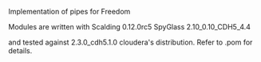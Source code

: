 Implementation of pipes for Freedom

Modules are written with
Scalding 0.12.0rc5
SpyGlass 2.10_0.10_CDH5_4.4

and tested against 2.3.0_cdh5.1.0 cloudera's distribution. Refer to .pom for details.